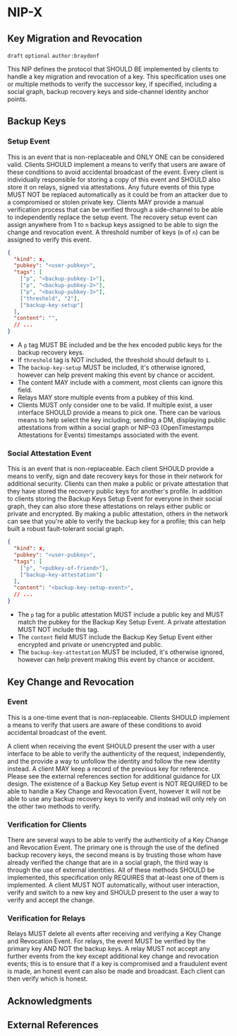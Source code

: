 NIP-X
=====

Key Migration and Revocation
------

`draft` `optional` `author:braydonf`

This NIP defines the protocol that SHOULD BE implemented by clients to handle a key migration and revocation of a key. This specification uses one or multiple methods to verify the successor key, if specified, including a social graph, backup recovery keys and side-channel identity anchor points.

## Backup Keys

### Setup Event

This is an event that is non-replaceable and ONLY ONE can be considered valid. Clients SHOULD implement a means to verify that users are aware of these conditions to avoid accidental broadcast of the event. Every client is individually responsible for storing a copy of this event and SHOULD also store it on relays, signed via attestations. Any future events of this type MUST NOT be replaced automatically as it could be from an attacker due to a compromised or stolen private key. Clients MAY provide a manual verification process that can be verified through a side-channel to be able to independently replace the setup event. The recovery setup event can assign anywhere from 1 to `n` backup keys assigned to be able to sign the change and revocation event. A threshold number of keys (`m` of `n`) can be assigned to verify this event.

```json
{
  "kind": x,
  "pubkey": "<user-pubkey>",
  "tags": [
    ["p", "<backup-pubkey-1>"],
    ["p", "<backup-pubkey-2>"],
    ["p", "<backup-pubkey-3>"],
    ["threshold", "2"],
    ["backup-key-setup"]
  ],
  "content": "",
  // ...
}
```

* A `p` tag MUST BE included and be the hex encoded public keys for the backup recovery keys.
* If `threshold` tag is NOT included, the threshold should default to `1`.
* The `backup-key-setup` MUST be included, it's otherwise ignored, however can help prevent making this event by chance or accident.
* The content MAY include with a comment, most clients can ignore this field.
* Relays MAY store multiple events from a pubkey of this kind.
* Clients MUST only consider one to be valid. If multiple exist, a user interface SHOULD provide a means to pick one. There can be various means to help select the key including; sending a DM, displaying public attestations from within a social graph or NIP-03 (OpenTimestamps Attestations for Events) timestamps associated with the event.

### Social Attestation Event

This is an event that is non-replaceable. Each client SHOULD provide a means to verify, sign and date recovery keys for those in their network for additional security. Clients can then make a public or private attestation that they have stored the recovery public keys for another's profile. In addition to clients storing the Backup Keys Setup Event for everyone in their social graph, they can also store these attestations on relays either public or private and encrypted. By making a public attestation, others in the network can see that you're able to verify the backup key for a profile; this can help built a robust fault-tolerant social graph.

```json
{
  "kind": x,
  "pubkey": "<user-pubkey>",
  "tags": [
    ["p", "<pubkey-of-friend>"],
    ["backup-key-attestation"]
  ],
  "content": "<backup-key-setup-event>",
  // ...
}
```

* The `p` tag for a public attestation MUST include a public key and MUST match the pubkey for the Backup Key Setup Event. A private attestation MUST NOT include this tag.
* The `content` field MUST include the Backup Key Setup Event either encrypted and private or unencrypted and public.
* The `backup-key-attestation` MUST be included, it's otherwise ignored, however can help prevent making this event by chance or accident.

## Key Change and Revocation

### Event

This is a one-time event that is non-replaceable. Clients SHOULD implement a means to verify that users are aware of these conditions to avoid accidental broadcast of the event.

A client when receiving the event SHOULD present the user with a user interface to be able to verify the authenticity of the request, independently, and the provide a way to unfollow the identity and follow the new identity instead. A client MAY keep a record of the previous key for reference. Please see the external references section for additional guidance for UX design. The existence of a Backup Key Setup event is NOT REQUIRED to be able to handle a Key Change and Revocation Event, however it will not be able to use any backup recovery keys to verify and instead will only rely on the other two methods to verify.

### Verification for Clients

There are several ways to be able to verify the authenticity of a Key Change and Revocation Event. The primary one is through the use of the defined backup recovery keys, the second means is by trusting those whom have already verified the change that are in a social graph, the third way is through the use of external identities. All of these methods SHOULD be implemented, this specification only REQUIRES that at-least one of them is implemented. A client MUST NOT automatically, without user interaction, verify and switch to a new key and SHOULD present to the user a way to verify and accept the change.


### Verification for Relays

Relays MUST delete all events after receiving and verifying a Key Change and Revocation Event. For relays, the event MUST be verified by the primary key AND NOT the backup keys. A relay MUST not accept any further events from the key except additional key change and revocation events; this is to ensure that if a key is compromised and a fraudulent event is made, an honest event can also be made and broadcast. Each client can then verify which is honest.

## Acknowledgments

## External References
